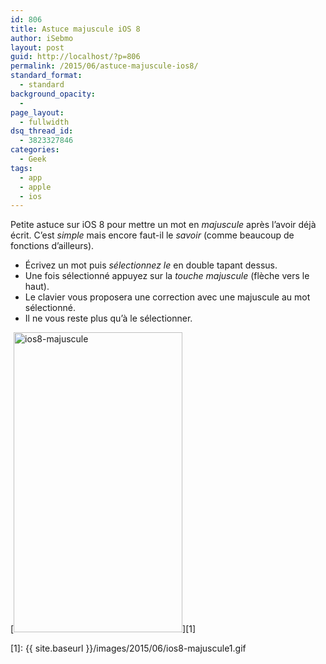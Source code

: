 ```yaml
---
id: 806
title: Astuce majuscule iOS 8
author: iSebmo
layout: post
guid: http://localhost/?p=806
permalink: /2015/06/astuce-majuscule-ios8/
standard_format:
  - standard
background_opacity:
  - 
page_layout:
  - fullwidth
dsq_thread_id:
  - 3823327846
categories:
  - Geek
tags:
  - app
  - apple
  - ios
---
```

Petite astuce sur iOS 8 pour mettre un mot en *majuscule* après l’avoir déjà écrit. C’est *simple* mais encore faut-il le *savoir* (comme beaucoup de fonctions d’ailleurs).

  * Écrivez un mot puis *sélectionnez le* en double tapant dessus.
  * Une fois sélectionné appuyez sur la *touche majuscule* (flèche vers le haut).
  * Le clavier vous proposera une correction avec une majuscule au mot sélectionné.
  * Il ne vous reste plus qu’à le sélectionner.

[<img class="aligncenter size-full wp-image-820" src="{{ site.baseurl }}/images/2015/06/ios8-majuscule1.gif" alt="ios8-majuscule" width="270" height="480" />][1]

 [1]: {{ site.baseurl }}/images/2015/06/ios8-majuscule1.gif